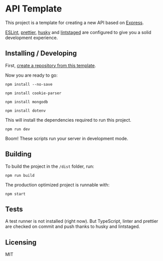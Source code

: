 # API Template

This project is a template for creating a new API based on [Express](https://expressjs.com/).

[ESLint](https://eslint.org/), [prettier](https://prettier.io/), [husky](https://typicode.github.io/husky/) and [lintstaged](https://github.com/okonet/lint-staged) are configured to give you a solid development experience.

## Installing / Developing

First, [create a repository from this template](https://docs.github.com/en/github/creating-cloning-and-archiving-repositories/creating-a-repository-on-github/creating-a-repository-from-a-template).

Now you are ready to go:

```shell
npm install --no-save

npm install cookie-parser

npm install mongodb

npm install dotenv
```

This will install the dependencies required to run this project.

```shell
npm run dev
```

Boom! These scripts run your server in development mode.

## Building

To build the project in the `/dist` folder, run:

```shell
npm run build
```

The production optimized project is runnable with:

```shell
npm start
```

## Tests

A test runner is not installed (right now). But TypeScript, linter and prettier are checked on commit and push thanks to husky and lintstaged.

## Licensing

MIT
